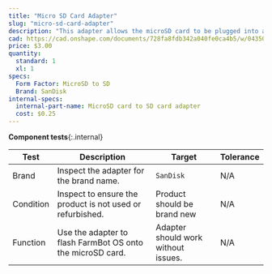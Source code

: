 ```yaml
---
title: "Micro SD Card Adapter"
slug: "micro-sd-card-adapter"
description: "This adapter allows the microSD card to be plugged into a standard sized SD card slot."
cad: https://cad.onshape.com/documents/728fa8fdb342a040fe0ca4b5/w/0435033a7c78b02e71d0f721/e/8ac70542e214171e37dc4b66?renderMode=0&uiState=6255da7e46b4a5023f0ae326
price: $3.00
quantity:
  standard: 1
  xl: 1
specs:
  Form Factor: MicroSD to SD
  Brand: SanDisk
internal-specs:
  internal-part-name: MicroSD card to SD card adapter
  cost: $0.25
---
```


**Component tests**{:.internal}

|Test         |Description  |Target       |Tolerance    |
|-------------|-------------|-------------|-------------|
|Brand        |Inspect the adapter for the brand name.|`SanDisk`|N/A
|Condition    |Inspect to ensure the product is not used or refurbished.|Product should be brand new|N/A
|Function     |Use the adapter to flash FarmBot OS onto the microSD card.|Adapter should work without issues.|N/A
